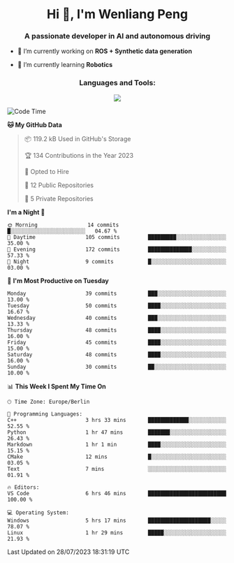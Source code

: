 <h1 align="center">Hi 👋, I'm Wenliang Peng</h1>
<h3 align="center">A passionate developer in AI and autonomous driving</h3>

- 🔭 I’m currently working on **ROS + Synthetic data generation**

- 🌱 I’m currently learning **Robotics**

<!-- <h3 align="left">Connect with me:</h3> -->
<!-- <p align="left">
</p> -->

<h3 align="center">Languages and Tools:</h3>
<p align="center">
  <a href="https://skillicons.dev">
    <img src="https://skillicons.dev/icons?i=cpp,ros,docker,azure,git,linux,py,pytorch,cmake,githubactions,powershell,md&perline=6" />
  </a>
</p>


<!-- <p><img align="center" src="https://github-readme-stats.vercel.app/api/top-langs?username=bpwl0121&show_icons=true&locale=en&layout=compact" alt="bpwl0121" /></p> -->

<!-- <p><img align="center" src="https://github-readme-streak-stats.herokuapp.com/?user=bpwl0121&" alt="bpwl0121" /></p> -->

<!--START_SECTION:waka-->
![Code Time](http://img.shields.io/badge/Code%20Time-116%20hrs%2054%20mins-blue)

**🐱 My GitHub Data** 

> 📦 119.2 kB Used in GitHub's Storage 
 > 
> 🏆 134 Contributions in the Year 2023
 > 
> 💼 Opted to Hire
 > 
> 📜 12 Public Repositories 
 > 
> 🔑 5 Private Repositories 
 > 
**I'm a Night 🦉** 

```text
🌞 Morning                14 commits          █░░░░░░░░░░░░░░░░░░░░░░░░   04.67 % 
🌆 Daytime                105 commits         █████████░░░░░░░░░░░░░░░░   35.00 % 
🌃 Evening                172 commits         ██████████████░░░░░░░░░░░   57.33 % 
🌙 Night                  9 commits           █░░░░░░░░░░░░░░░░░░░░░░░░   03.00 % 
```
📅 **I'm Most Productive on Tuesday** 

```text
Monday                   39 commits          ███░░░░░░░░░░░░░░░░░░░░░░   13.00 % 
Tuesday                  50 commits          ████░░░░░░░░░░░░░░░░░░░░░   16.67 % 
Wednesday                40 commits          ███░░░░░░░░░░░░░░░░░░░░░░   13.33 % 
Thursday                 48 commits          ████░░░░░░░░░░░░░░░░░░░░░   16.00 % 
Friday                   45 commits          ████░░░░░░░░░░░░░░░░░░░░░   15.00 % 
Saturday                 48 commits          ████░░░░░░░░░░░░░░░░░░░░░   16.00 % 
Sunday                   30 commits          ██░░░░░░░░░░░░░░░░░░░░░░░   10.00 % 
```


📊 **This Week I Spent My Time On** 

```text
🕑︎ Time Zone: Europe/Berlin

💬 Programming Languages: 
C++                      3 hrs 33 mins       █████████████░░░░░░░░░░░░   52.55 % 
Python                   1 hr 47 mins        ███████░░░░░░░░░░░░░░░░░░   26.43 % 
Markdown                 1 hr 1 min          ████░░░░░░░░░░░░░░░░░░░░░   15.15 % 
CMake                    12 mins             █░░░░░░░░░░░░░░░░░░░░░░░░   03.05 % 
Text                     7 mins              ░░░░░░░░░░░░░░░░░░░░░░░░░   01.91 % 

🔥 Editors: 
VS Code                  6 hrs 46 mins       █████████████████████████   100.00 % 

💻 Operating System: 
Windows                  5 hrs 17 mins       ████████████████████░░░░░   78.07 % 
Linux                    1 hr 29 mins        █████░░░░░░░░░░░░░░░░░░░░   21.93 % 
```


 Last Updated on 28/07/2023 18:31:19 UTC
<!--END_SECTION:waka-->
